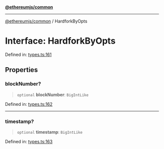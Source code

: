 [**@ethereumjs/common**](../README.md)

***

[@ethereumjs/common](../README.md) / HardforkByOpts

# Interface: HardforkByOpts

Defined in: [types.ts:161](https://github.com/ethereumjs/ethereumjs-monorepo/blob/master/packages/common/src/types.ts#L161)

## Properties

### blockNumber?

> `optional` **blockNumber**: `BigIntLike`

Defined in: [types.ts:162](https://github.com/ethereumjs/ethereumjs-monorepo/blob/master/packages/common/src/types.ts#L162)

***

### timestamp?

> `optional` **timestamp**: `BigIntLike`

Defined in: [types.ts:163](https://github.com/ethereumjs/ethereumjs-monorepo/blob/master/packages/common/src/types.ts#L163)
